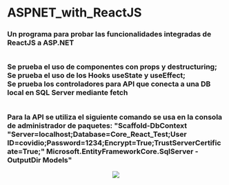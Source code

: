 # ASPNET_with_ReactJS

 <h3>Un programa para probar las funcionalidades integradas de ReactJS a ASP.NET <br/><br/>

 Se prueba el uso de componentes con props y destructuring;<br/>
 Se prueba el uso de los Hooks useState y useEffect;<br/>
 Se prueba los controladores para API que conecta a una DB local en SQL Server mediante fetch<br/><br/>

Para la API se utiliza el siguiente comando se usa en la consola de administrador de paquetes:
"Scaffold-DbContext "Server=localhost;Database=Core_React_Test;User ID=covidio;Password=1234;Encrypt=True;TrustServerCertificate=True;" Microsoft.EntityFrameworkCore.SqlServer -OutputDir Models" </h3>

<p align=center>
 <img src="https://media.giphy.com/media/26tn33aiTi1jkl6H6/giphy.gif" autoplay loop>
 </p>
